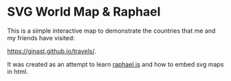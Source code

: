 # SVG World Map & Raphael

This is a simple interactive map to demonstrate the countries that me and my friends have visited:

https://ginast.github.io/travels/.

It was created as an attempt to learn [raphael.js](https://dmitrybaranovskiy.github.io/raphael/) and how to embed svg maps in html.

